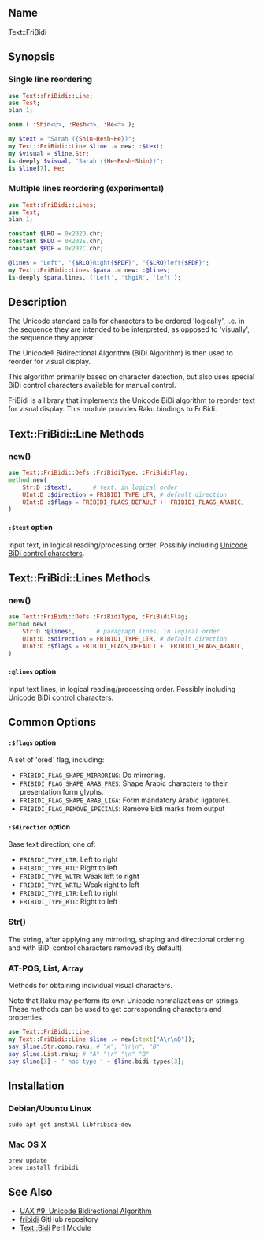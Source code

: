 Name
----

Text::FriBidi

Synopsis
-----

### Single line reordering

```raku
use Text::FriBidi::Line;
use Test;
plan 1;

enum ( :Shin<ש>, :Resh<ר>, :He<ה> );

my $text = "Sarah ({Shin~Resh~He})";
my Text::FriBidi::Line $line .= new: :$text;
my $visual = $line.Str;
is-deeply $visual, "Sarah ({He~Resh~Shin})";
is $line[7], He;
```

### Multiple lines reordering (experimental)

```raku
use Text::FriBidi::Lines;
use Test;
plan 1;

constant $LRO = 0x202D.chr;
constant $RLO = 0x202E.chr;
constant $PDF = 0x202C.chr;

@lines = "Left", "{$RLO}Right{$PDF}", "{$LRO}left{$PDF}";
my Text::FriBidi::Lines $para .= new: :@lines;
is-deeply $para.lines, ('Left', 'thgiR', 'left');
```

Description
------
The Unicode standard calls for characters to be ordered 'logically', i.e. in the sequence they are intended to be interpreted, as opposed to 'visually', the sequence they appear.

The Unicode® Bidirectional Algorithm (BiDi Algorithm) is then used to reorder for visual display.

This algorithm primarily based on character detection, but also uses special BiDi control characters available for manual control.

FriBidi is a library that implements the Unicode BiDi algorithm to reorder text for visual display. This module provides Raku
bindings to FriBidi.


Text::FriBidi::Line Methods
-----

### new()
```raku
use Text::FriBidi::Defs :FriBidiType, :FriBidiFlag;
method new(
    Str:D :$text!,      # text, in logical order
    UInt:D :$direction = FRIBIDI_TYPE_LTR, # default direction
    UInt:D :$flags = FRIBIDI_FLAGS_DEFAULT +| FRIBIDI_FLAGS_ARABIC,
)
```

#### `:$text` option
Input text, in logical reading/processing order. Possibly including [Unicode BiDi control characters](https://www.w3.org/International/questions/qa-bidi-unicode-controls.en).

Text::FriBidi::Lines Methods
-----

### new()
```raku
use Text::FriBidi::Defs :FriBidiType, :FriBidiFlag;
method new(
    Str:D :@lines!,      # paragraph lines, in logical order
    UInt:D :$direction = FRIBIDI_TYPE_LTR, # default direction
    UInt:D :$flags = FRIBIDI_FLAGS_DEFAULT +| FRIBIDI_FLAGS_ARABIC,
)
```

#### `:@lines` option
Input text lines, in logical reading/processing order. Possibly including [Unicode BiDi control characters](https://www.w3.org/International/questions/qa-bidi-unicode-controls.en).


Common Options
----------

#### `:$flags` option
A set of 'ored` flag, including:
- `FRIBIDI_FLAG_SHAPE_MIRRORING`: Do mirroring.
- `FRIBIDI_FLAG_SHAPE_ARAB_PRES`: Shape Arabic characters to their presentation form glyphs.
- `FRIBIDI_FLAG_SHAPE_ARAB_LIGA`: Form mandatory Arabic ligatures.
- `FRIBIDI_FLAG_REMOVE_SPECIALS`: Remove Bidi marks from output

#### `:$direction` option
Base text direction; one of:
- `FRIBIDI_TYPE_LTR`: Left to right
- `FRIBIDI_TYPE_RTL`: Right to left
- `FRIBIDI_TYPE_WLTR`: Weak left to right
- `FRIBIDI_TYPE_WRTL`: Weak right to left
- `FRIBIDI_TYPE_LTR`: Left to right
- `FRIBIDI_TYPE_RTL`: Right to left

### Str()

The string, after applying any mirroring, shaping and directional ordering and with BiDi control characters removed (by default).

### AT-POS, List, Array

Methods for obtaining individual visual characters.

Note that Raku may perform its own Unicode normalizations on strings. These
methods can be used to get corresponding characters and properties.

```raku
use Text::FriBidi::Line;
my Text::FriBidi::Line $line .= new(:text("A\r\nB"));
say $line.Str.comb.raku; # "A", "\r\n", "B"
say $line.List.raku; # "A" "\r" "\n" "B"
say $line[3] ~ ' has type ' ~ $line.bidi-types[3];

```

Installation
----

### Debian/Ubuntu Linux

```shell
sudo apt-get install libfribidi-dev
```

### Mac OS X

```shell
brew update
brew install fribidi
```
See Also
----
- [UAX #9: Unicode Bidirectional Algorithm](https://unicode.org/reports/tr9/)
- [fribidi](https://github.com/fribidi/fribidi)  GitHub repository
- [Text::Bidi](https://metacpan.org/pod/Text::Bidi) Perl Module


